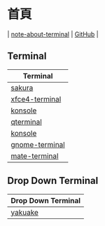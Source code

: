 

# 首頁

| [note-about-terminal](https://samwhelp.github.io/note-about-terminal/) | [GitHub](https://github.com/samwhelp/note-about-terminal) |


## Terminal

| Terminal |
| --- |
| [sakura](https://samwhelp.github.io/note-about-terminal/read/terminal/sakura.html) |
| [xfce4-terminal](https://samwhelp.github.io/note-about-terminal/read/terminal/xfce4-terminal.html) |
| [konsole](https://samwhelp.github.io/note-about-terminal/read/terminal/konsole.html) |
| [qterminal](https://samwhelp.github.io/note-about-terminal/read/terminal/qterminal.html) |
| [konsole](https://samwhelp.github.io/note-about-terminal/read/terminal/konsole.html) |
| [gnome-terminal](https://samwhelp.github.io/note-about-terminal/read/terminal/gnome-terminal.html) |
| [mate-terminal](https://samwhelp.github.io/note-about-terminal/read/terminal/mate-terminal.html) |


## Drop Down Terminal

| Drop Down Terminal |
| --- |
| [yakuake](https://samwhelp.github.io/note-about-terminal/read/terminal/yakuake.html) |
